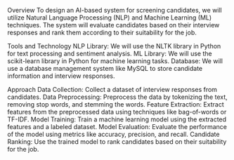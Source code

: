 Overview
To design an AI-based system for screening candidates, we will utilize Natural Language Processing (NLP) and Machine Learning (ML) techniques. The system will evaluate candidates based on their interview responses and rank them according to their suitability for the job.

Tools and Technology
NLP Library: We will use the NLTK library in Python for text processing and sentiment analysis.
ML Library: We will use the scikit-learn library in Python for machine learning tasks.
Database: We will use a database management system like MySQL to store candidate information and interview responses.


Approach
Data Collection: Collect a dataset of interview responses from candidates.
Data Preprocessing: Preprocess the data by tokenizing the text, removing stop words, and stemming the words.
Feature Extraction: Extract features from the preprocessed data using techniques like bag-of-words or TF-IDF.
Model Training: Train a machine learning model using the extracted features and a labeled dataset.
Model Evaluation: Evaluate the performance of the model using metrics like accuracy, precision, and recall.
Candidate Ranking: Use the trained model to rank candidates based on their suitability for the job.
